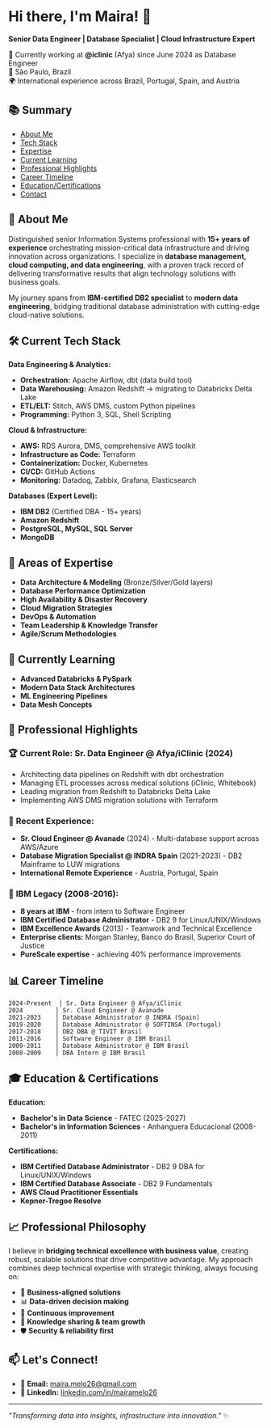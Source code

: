 # Hi there, I'm Maira! 👋

**Senior Data Engineer | Database Specialist | Cloud Infrastructure Expert**

🏢 Currently working at **@iclinic** (Afya) since June 2024 as Database Engineer  
📍 São Paulo, Brazil  
🌍 International experience across Brazil, Portugal, Spain, and Austria

## 📚 Summary

- [About Me](#-about-me)
- [Tech Stack](#%EF%B8%8F-current-tech-stack)
- [Expertise](#-areas-of-expertise)
- [Current Learning](#-currently-learning)
- [Professional Highlights](#-professional-highlights)
- [Career Timeline](#-carreer-timeline)
- [Education/Certifications](#-education--certifications)
- [Contact](#-lets-connect)

## 🚀 About Me

Distinguished senior Information Systems professional with **15+ years of experience** orchestrating mission-critical data infrastructure and driving innovation across organizations. I specialize in **database management, cloud computing, and data engineering**, with a proven track record of delivering transformative results that align technology solutions with business goals.

My journey spans from **IBM-certified DB2 specialist** to **modern data engineering**, bridging traditional database administration with cutting-edge cloud-native solutions.

## 🛠️ Current Tech Stack

**Data Engineering & Analytics:**
- **Orchestration:** Apache Airflow, dbt (data build tool)
- **Data Warehousing:** Amazon Redshift → migrating to Databricks Delta Lake
- **ETL/ELT:** Stitch, AWS DMS, custom Python pipelines
- **Programming:** Python 3, SQL, Shell Scripting

**Cloud & Infrastructure:**
- **AWS:** RDS Aurora, DMS, comprehensive AWS toolkit
- **Infrastructure as Code:** Terraform
- **Containerization:** Docker, Kubernetes
- **CI/CD:** GitHub Actions
- **Monitoring:** Datadog, Zabbix, Grafana, Elasticsearch

**Databases (Expert Level):**
- **IBM DB2** (Certified DBA - 15+ years)
- **Amazon Redshift**
- **PostgreSQL, MySQL, SQL Server**
- **MongoDB**


## 🎯 Areas of Expertise

- **Data Architecture & Modeling** (Bronze/Silver/Gold layers)
- **Database Performance Optimization**
- **High Availability & Disaster Recovery**
- **Cloud Migration Strategies**
- **DevOps & Automation**
- **Team Leadership & Knowledge Transfer**
- **Agile/Scrum Methodologies**


## 🌱 Currently Learning

- **Advanced Databricks & PySpark**
- **Modern Data Stack Architectures**
- **ML Engineering Pipelines**
- **Data Mesh Concepts**

## 💼 Professional Highlights

### 🏆 **Current Role: Sr. Data Engineer @ Afya/iClinic (2024)**
- Architecting data pipelines on Redshift with dbt orchestration
- Managing ETL processes across medical solutions (iClinic, Whitebook)
- Leading migration from Redshift to Databricks Delta Lake
- Implementing AWS DMS migration solutions with Terraform

### 🌟 **Recent Experience:**
- **Sr. Cloud Engineer @ Avanade** (2024) - Multi-database support across AWS/Azure
- **Database Migration Specialist @ INDRA Spain** (2021-2023) - DB2 Mainframe to LUW migrations
- **International Remote Experience** - Austria, Portugal, Spain

### 🏅 **IBM Legacy (2008-2016):**
- **8 years at IBM** - from intern to Software Engineer
- **IBM Certified Database Administrator** - DB2 9 for Linux/UNIX/Windows
- **IBM Excellence Awards** (2013) - Teamwork and Technical Excellence
- **Enterprise clients:** Morgan Stanley, Banco do Brasil, Superior Court of Justice
- **PureScale expertise** - achieving 40% performance improvements

## 📊 Career Timeline

```
2024-Present  │ Sr. Data Engineer @ Afya/iClinic
2024         │ Sr. Cloud Engineer @ Avanade
2021-2023    │ Database Administrator @ INDRA (Spain)
2019-2020    │ Database Administrator @ SOFTINSA (Portugal)
2017-2018    │ DB2 DBA @ TIVIT Brasil
2011-2016    │ Software Engineer @ IBM Brasil
2009-2011    │ Database Administrator @ IBM Brasil
2008-2009    │ DBA Intern @ IBM Brasil
```

## 🎓 Education & Certifications

**Education:**
- **Bachelor's in Data Science** - FATEC (2025-2027)
- **Bachelor's in Information Sciences** - Anhanguera Educacional (2008-2011)

**Certifications:**
- **IBM Certified Database Administrator** - DB2 9 DBA for Linux/UNIX/Windows
- **IBM Certified Database Associate** - DB2 9 Fundamentals
- **AWS Cloud Practitioner Essentials**
- **Kepner-Tregoe Resolve**

## 📈 Professional Philosophy

I believe in **bridging technical excellence with business value**, creating robust, scalable solutions that drive competitive advantage. My approach combines deep technical expertise with strategic thinking, always focusing on:

- 🎯 **Business-aligned solutions**
- 📊 **Data-driven decision making**
- 🔄 **Continuous improvement**
- 👥 **Knowledge sharing & team growth**
- 🛡️ **Security & reliability first**


## 📫 Let's Connect!

- 📧 **Email:** maira.melo26@gmail.com
- 💼 **LinkedIn:** [linkedin.com/in/mairamelo26](https://linkedin.com/in/mairamelo26)

---

*"Transforming data into insights, infrastructure into innovation."* ✨
